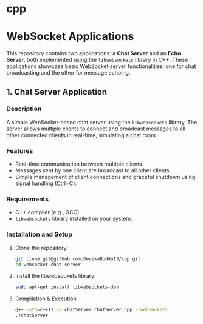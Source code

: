 # cpp

# WebSocket Applications

This repository contains two applications: a **Chat Server** and an **Echo Server**, both implemented using the `libwebsockets` library in C++. These applications showcase basic WebSocket server functionalities: one for chat broadcasting and the other for message echoing.

## 1. Chat Server Application

### Description
A simple WebSocket-based chat server using the `libwebsockets` library. The server allows multiple clients to connect and broadcast messages to all other connected clients in real-time, simulating a chat room.

### Features
- Real-time communication between multiple clients.
- Messages sent by one client are broadcast to all other clients.
- Simple management of client connections and graceful shutdown using signal handling (Ctrl+C).

### Requirements
- C++ compiler (e.g., GCC).
- `libwebsockets` library installed on your system.

### Installation and Setup

1. Clone the repository:
   ```bash
   git clone git@github.com:DevikaBoddu13/cpp.git
   cd websocket-chat-server
2. Install the libwebsockets library:
   ```bash
   sudo apt-get install libwebsockets-dev
3. Compilation & Execution
   ```bash
   g++ -std=c++11 -o chatServer chatServer.cpp -lwebsockets
   ./chatServer


